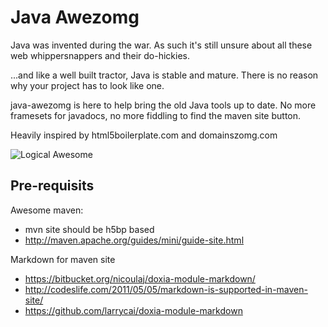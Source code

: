 
Java Awezomg
============

Java was invented during the war. As such it's still unsure about all these web whippersnappers and their do-hickies.

...and like a well built tractor, Java is stable and mature. There is no reason why your project has to look like one.

java-awezomg is here to help bring the old Java tools up to date. No more framesets for javadocs, no more fiddling to find the maven site button.

Heavily inspired by html5boilerplate.com and domainszomg.com


![Logical Awesome](http://logicalawesome.com/logical_awesome.jpg)


Pre-requisits
-------------

Awesome maven:
* mvn site should be h5bp based
* http://maven.apache.org/guides/mini/guide-site.html

Markdown for maven site
* https://bitbucket.org/nicoulaj/doxia-module-markdown/
* http://codeslife.com/2011/05/05/markdown-is-supported-in-maven-site/
* https://github.com/larrycai/doxia-module-markdown
